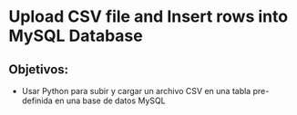 # Upload CSV file and Insert rows into MySQL Database 

## Objetivos:

- Usar Python para subir y cargar un archivo CSV en una tabla pre-definida en una base de datos MySQL
